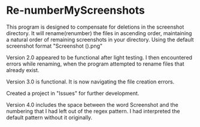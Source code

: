 # Re-numberMyScreenshots
This program is designed to compensate for deletions in the 
screenshot directory. It will rename(renumber) the files in ascending 
order, maintaining a natural order of remaining screenshots in your 
directory. Using the default screenshot format "Screenshot ().png"

Version 2.0 appeared to be functional after light testing.
I then encountered errors while renaming, when the program
attempted to rename files that already exist.

Version 3.0 is functional. It is now navigating the file creation errors.

Created a project in "Issues" for further development. 

Version 4.0 includes the space between the word Screenshot and the 
numbering that I had left out of the regex pattern. I had interpreted the
default pattern without it originally.

